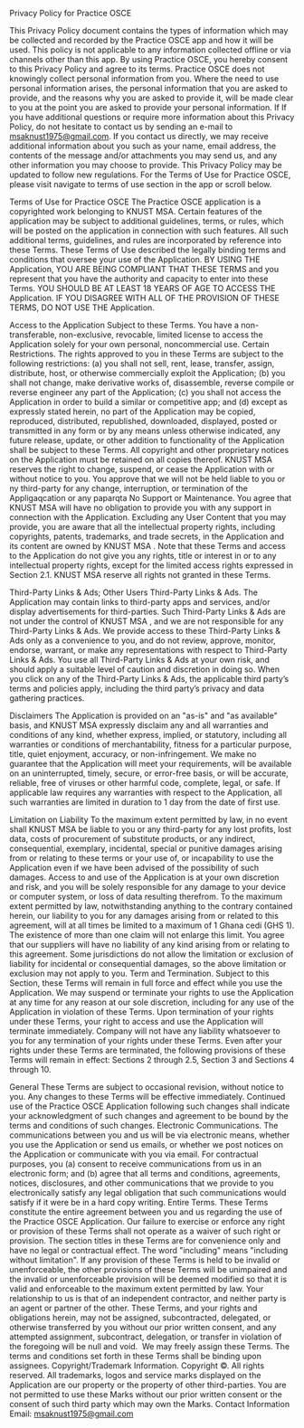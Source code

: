 Privacy Policy for Practice OSCE

This Privacy Policy document contains the types of information which may be collected and recorded by the Practice OSCE app and how it will be used.
This policy is not applicable to any information collected offline or via channels other than this app.
By using Practice OSCE, you hereby consent to this Privacy Policy and agree to its terms. 
Practice OSCE does not knowingly collect personal information from you. Where the need to use personal information arises, the personal information that you are asked to provide, and the reasons why you are asked to provide it, will be made clear to you at the point you are asked to provide your personal information.
If If you have additional questions or require more information about this Privacy Policy, do not hesitate to contact us by sending an e-mail to msaknust1975@gmail.com. If you contact us directly, we may receive additional information about you such as your name, email address, the contents of the message and/or attachments you may send us, and any other information you may choose to provide. 
This Privacy Policy may be updated to follow new regulations.
For the Terms of Use for Practice OSCE, please visit navigate to terms of use section in the app or scroll below.

Terms of Use for Practice OSCE
The Practice OSCE application is a copyrighted work belonging to KNUST MSA. Certain features of the application may be subject to additional guidelines, terms, or rules, which will be posted on the application in connection with such features.
All such additional terms, guidelines, and rules are incorporated by reference into these Terms.
These Terms of Use described the legally binding terms and conditions that oversee your use of the Application. BY USING THE Application, YOU ARE BEING COMPLIANT THAT THESE TERMS and you represent that you have the authority and capacity to enter into these Terms. YOU SHOULD BE AT LEAST 18 YEARS OF AGE TO ACCESS THE Application. IF YOU DISAGREE WITH ALL OF THE PROVISION OF THESE TERMS, DO NOT USE THE Application.

Access to the Application
Subject to these Terms. 
You have a non-transferable, non-exclusive, revocable, limited license to access the Application solely for your own personal, noncommercial use.
Certain Restrictions.
The rights approved to you in these Terms are subject to the following restrictions: (a) you shall not sell, rent, lease, transfer, assign, distribute, host, or otherwise commercially exploit the Application; (b) you shall not change, make derivative works of, disassemble, reverse compile or reverse engineer any part of the Application; (c) you shall not access the Application in order to build a similar or competitive app; and (d) except as expressly stated herein, no part of the Application may be copied, reproduced, distributed, republished, downloaded, displayed, posted or transmitted in any form or by any means unless otherwise indicated, any future release, update, or other addition to functionality of the Application shall be subject to these Terms. All copyright and other proprietary notices on the Application must be retained on all copies thereof.
KNUST MSA  reserves the right to change, suspend, or cease the Application with or without notice to you. You approve that we will not be held liable to you or ny third-party for any change, interruption, or termination of the Appligaqcation or any paparqta
No Support or Maintenance.
You agree that KNUST MSA  will have no obligation to provide you with any support in connection with the Application.
Excluding any User Content that you may provide, you are aware that all the intellectual property rights, including copyrights, patents, trademarks, and trade secrets, in the Application and its content are owned by KNUST MSA . Note that these Terms and access to the Application do not give you any rights, title or interest in or to any intellectual property rights, except for the limited access rights expressed in Section 2.1. KNUST MSA  reserve all rights not granted in these Terms.

Third-Party Links & Ads; Other Users
Third-Party Links & Ads.
The Application may contain links to third-party apps and services, and/or display advertisements for third-parties. Such Third-Party Links & Ads are not under the control of KNUST MSA , and we are not responsible for any Third-Party Links & Ads. We provide access to these Third-Party Links & Ads only as a convenience to you, and do not review, approve, monitor, endorse, warrant, or make any representations with respect to Third-Party Links & Ads. You use all Third-Party Links & Ads at your own risk, and should apply a suitable level of caution and discretion in doing so. When you click on any of the Third-Party Links & Ads, the applicable third party’s terms and policies apply, including the third party’s privacy and data gathering practices.

Disclaimers
The Application is provided on an "as-is" and "as available" basis, and KNUST MSA  expressly disclaim any and all warranties and conditions of any kind, whether express, implied, or statutory, including all warranties or conditions of merchantability, fitness for a particular purpose, title, quiet enjoyment, accuracy, or non-infringement. We make no guarantee that the Application will meet your requirements, will be available on an uninterrupted, timely, secure, or error-free basis, or will be accurate, reliable, free of viruses or other harmful code, complete, legal, or safe. If applicable law requires any warranties with respect to the Application, all such warranties are limited in duration to 1 day from the date of first use.

Limitation on Liability
To the maximum extent permitted by law, in no event shall KNUST MSA  be liable to you or any third-party for any lost profits, lost data, costs of procurement of substitute products, or any indirect, consequential, exemplary, incidental, special or punitive damages arising from or relating to these terms or your use of, or incapability to use the Application even if we have been advised of the possibility of such damages. Access to and use of the Application is at your own discretion and risk, and you will be solely responsible for any damage to your device or computer system, or loss of data resulting therefrom.
To the maximum extent permitted by law, notwithstanding anything to the contrary contained herein, our liability to you for any damages arising from or related to this agreement, will at all times be limited to a maximum of 1 Ghana cedi (GHS 1). The existence of more than one claim will not enlarge this limit. You agree that our suppliers will have no liability of any kind arising from or relating to this agreement.
Some jurisdictions do not allow the limitation or exclusion of liability for incidental or consequential damages, so the above limitation or exclusion may not apply to you.
Term and Termination.
Subject to this Section, these Terms will remain in full force and effect while you use the Application. We may suspend or terminate your rights to use the Application at any time for any reason at our sole discretion, including for any use of the Application in violation of these Terms. Upon termination of your rights under these Terms, your right to access and use the Application will terminate immediately. Company will not have any liability whatsoever to you for any termination of your rights under these Terms. Even after your rights under these Terms are terminated, the following provisions of these Terms will remain in effect: Sections 2 through 2.5, Section 3 and Sections 4 through 10.

General
These Terms are subject to occasional revision, without notice to you. Any changes to these Terms will be effective immediately. Continued use of the Practice OSCE Application following such changes shall indicate your acknowledgment of such changes and agreement to be bound by the terms and conditions of such changes. 
Electronic Communications. 
The communications between you and us will be via electronic means, whether you use the Application or send us emails, or whether we post notices on the Application or communicate with you via email. For contractual purposes, you (a) consent to receive communications from us in an electronic form; and (b) agree that all terms and conditions, agreements, notices, disclosures, and other communications that we provide to you electronically satisfy any legal obligation that such communications would satisfy if it were be in a hard copy writing.
Entire Terms.
These Terms constitute the entire agreement between you and us regarding the use of the Practice OSCE Application. Our failure to exercise or enforce any right or provision of these Terms shall not operate as a waiver of such right or provision. The section titles in these Terms are for convenience only and have no legal or contractual effect. The word "including" means "including without limitation". If any provision of these Terms is held to be invalid or unenforceable, the other provisions of these Terms will be unimpaired and the invalid or unenforceable provision will be deemed modified so that it is valid and enforceable to the maximum extent permitted by law. Your relationship to us is that of an independent contractor, and neither party is an agent or partner of the other. These Terms, and your rights and obligations herein, may not be assigned, subcontracted, delegated, or otherwise transferred by you without our prior written consent, and any attempted assignment, subcontract, delegation, or transfer in violation of the foregoing will be null and void.  We may freely assign these Terms. The terms and conditions set forth in these Terms shall be binding upon assignees.
Copyright/Trademark Information.
Copyright ©. All rights reserved. All trademarks, logos and service marks displayed on the Application are our property or the property of other third-parties. You are not permitted to use these Marks without our prior written consent or the consent of such third party which may own the Marks.
Contact Information
Email: msaknust1975@gmail.com
            

